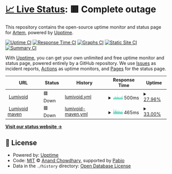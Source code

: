 # [📈 Live Status](https://uptime.lumivoid.pp.ua): <!--live status--> **🟥 Complete outage**

This repository contains the open-source uptime monitor and status page for [Artem](lumivoid.pp.ua), powered by [Upptime](https://github.com/upptime/upptime).

[![Uptime CI](https://github.com/Bumer-32/lumivoid.pp.ua-Uptime/workflows/Uptime%20CI/badge.svg)](https://github.com/Bumer-32/lumivoid.pp.ua-Uptime/actions?query=workflow%3A%22Uptime+CI%22)
[![Response Time CI](https://github.com/Bumer-32/lumivoid.pp.ua-Uptime/workflows/Response%20Time%20CI/badge.svg)](https://github.com/Bumer-32/lumivoid.pp.ua-Uptime/actions?query=workflow%3A%22Response+Time+CI%22)
[![Graphs CI](https://github.com/Bumer-32/lumivoid.pp.ua-Uptime/workflows/Graphs%20CI/badge.svg)](https://github.com/Bumer-32/lumivoid.pp.ua-Uptime/actions?query=workflow%3A%22Graphs+CI%22)
[![Static Site CI](https://github.com/Bumer-32/lumivoid.pp.ua-Uptime/workflows/Static%20Site%20CI/badge.svg)](https://github.com/Bumer-32/lumivoid.pp.ua-Uptime/actions?query=workflow%3A%22Static+Site+CI%22)
[![Summary CI](https://github.com/Bumer-32/lumivoid.pp.ua-Uptime/workflows/Summary%20CI/badge.svg)](https://github.com/Bumer-32/lumivoid.pp.ua-Uptime/actions?query=workflow%3A%22Summary+CI%22)

With [Upptime](https://upptime.js.org), you can get your own unlimited and free uptime monitor and status page, powered entirely by a GitHub repository. We use [Issues](https://github.com/Bumer-32/lumivoid.pp.ua-Uptime/issues) as incident reports, [Actions](https://github.com/Bumer-32/lumivoid.pp.ua-Uptime/actions) as uptime monitors, and [Pages](https://uptime.lumivoid.pp.ua) for the status page.

<!--start: status pages-->
<!-- This summary is generated by Upptime (https://github.com/upptime/upptime) -->
<!-- Do not edit this manually, your changes will be overwritten -->
<!-- prettier-ignore -->
| URL | Status | History | Response Time | Uptime |
| --- | ------ | ------- | ------------- | ------ |
| <img alt="" src="https://icons.duckduckgo.com/ip3/lumivoid.pp.ua.ico" height="13"> [Lumivoid](https://lumivoid.pp.ua) | 🟥 Down | [lumivoid.yml](https://github.com/Bumer-32/lumivoid.pp.ua-Uptime/commits/HEAD/history/lumivoid.yml) | <details><summary><img alt="Response time graph" src="./graphs/lumivoid/response-time-week.png" height="20"> 500ms</summary><br><a href="https://uptime.lumivoid.pp.ua/history/lumivoid"><img alt="Response time 500" src="https://img.shields.io/endpoint?url=https%3A%2F%2Fraw.githubusercontent.com%2FBumer-32%2Flumivoid.pp.ua-Uptime%2FHEAD%2Fapi%2Flumivoid%2Fresponse-time.json"></a><br><a href="https://uptime.lumivoid.pp.ua/history/lumivoid"><img alt="24-hour response time 509" src="https://img.shields.io/endpoint?url=https%3A%2F%2Fraw.githubusercontent.com%2FBumer-32%2Flumivoid.pp.ua-Uptime%2FHEAD%2Fapi%2Flumivoid%2Fresponse-time-day.json"></a><br><a href="https://uptime.lumivoid.pp.ua/history/lumivoid"><img alt="7-day response time 500" src="https://img.shields.io/endpoint?url=https%3A%2F%2Fraw.githubusercontent.com%2FBumer-32%2Flumivoid.pp.ua-Uptime%2FHEAD%2Fapi%2Flumivoid%2Fresponse-time-week.json"></a><br><a href="https://uptime.lumivoid.pp.ua/history/lumivoid"><img alt="30-day response time 500" src="https://img.shields.io/endpoint?url=https%3A%2F%2Fraw.githubusercontent.com%2FBumer-32%2Flumivoid.pp.ua-Uptime%2FHEAD%2Fapi%2Flumivoid%2Fresponse-time-month.json"></a><br><a href="https://uptime.lumivoid.pp.ua/history/lumivoid"><img alt="1-year response time 500" src="https://img.shields.io/endpoint?url=https%3A%2F%2Fraw.githubusercontent.com%2FBumer-32%2Flumivoid.pp.ua-Uptime%2FHEAD%2Fapi%2Flumivoid%2Fresponse-time-year.json"></a></details> | <details><summary><a href="https://uptime.lumivoid.pp.ua/history/lumivoid">27.96%</a></summary><a href="https://uptime.lumivoid.pp.ua/history/lumivoid"><img alt="All-time uptime 27.96%" src="https://img.shields.io/endpoint?url=https%3A%2F%2Fraw.githubusercontent.com%2FBumer-32%2Flumivoid.pp.ua-Uptime%2FHEAD%2Fapi%2Flumivoid%2Fuptime.json"></a><br><a href="https://uptime.lumivoid.pp.ua/history/lumivoid"><img alt="24-hour uptime 26.94%" src="https://img.shields.io/endpoint?url=https%3A%2F%2Fraw.githubusercontent.com%2FBumer-32%2Flumivoid.pp.ua-Uptime%2FHEAD%2Fapi%2Flumivoid%2Fuptime-day.json"></a><br><a href="https://uptime.lumivoid.pp.ua/history/lumivoid"><img alt="7-day uptime 27.96%" src="https://img.shields.io/endpoint?url=https%3A%2F%2Fraw.githubusercontent.com%2FBumer-32%2Flumivoid.pp.ua-Uptime%2FHEAD%2Fapi%2Flumivoid%2Fuptime-week.json"></a><br><a href="https://uptime.lumivoid.pp.ua/history/lumivoid"><img alt="30-day uptime 27.96%" src="https://img.shields.io/endpoint?url=https%3A%2F%2Fraw.githubusercontent.com%2FBumer-32%2Flumivoid.pp.ua-Uptime%2FHEAD%2Fapi%2Flumivoid%2Fuptime-month.json"></a><br><a href="https://uptime.lumivoid.pp.ua/history/lumivoid"><img alt="1-year uptime 27.96%" src="https://img.shields.io/endpoint?url=https%3A%2F%2Fraw.githubusercontent.com%2FBumer-32%2Flumivoid.pp.ua-Uptime%2FHEAD%2Fapi%2Flumivoid%2Fuptime-year.json"></a></details>
| <img alt="" src="https://icons.duckduckgo.com/ip3/maven.lumivoid.pp.ua.ico" height="13"> [Lumivoid maven](https://maven.lumivoid.pp.ua) | 🟥 Down | [lumivoid-maven.yml](https://github.com/Bumer-32/lumivoid.pp.ua-Uptime/commits/HEAD/history/lumivoid-maven.yml) | <details><summary><img alt="Response time graph" src="./graphs/lumivoid-maven/response-time-week.png" height="20"> 465ms</summary><br><a href="https://uptime.lumivoid.pp.ua/history/lumivoid-maven"><img alt="Response time 465" src="https://img.shields.io/endpoint?url=https%3A%2F%2Fraw.githubusercontent.com%2FBumer-32%2Flumivoid.pp.ua-Uptime%2FHEAD%2Fapi%2Flumivoid-maven%2Fresponse-time.json"></a><br><a href="https://uptime.lumivoid.pp.ua/history/lumivoid-maven"><img alt="24-hour response time 411" src="https://img.shields.io/endpoint?url=https%3A%2F%2Fraw.githubusercontent.com%2FBumer-32%2Flumivoid.pp.ua-Uptime%2FHEAD%2Fapi%2Flumivoid-maven%2Fresponse-time-day.json"></a><br><a href="https://uptime.lumivoid.pp.ua/history/lumivoid-maven"><img alt="7-day response time 465" src="https://img.shields.io/endpoint?url=https%3A%2F%2Fraw.githubusercontent.com%2FBumer-32%2Flumivoid.pp.ua-Uptime%2FHEAD%2Fapi%2Flumivoid-maven%2Fresponse-time-week.json"></a><br><a href="https://uptime.lumivoid.pp.ua/history/lumivoid-maven"><img alt="30-day response time 465" src="https://img.shields.io/endpoint?url=https%3A%2F%2Fraw.githubusercontent.com%2FBumer-32%2Flumivoid.pp.ua-Uptime%2FHEAD%2Fapi%2Flumivoid-maven%2Fresponse-time-month.json"></a><br><a href="https://uptime.lumivoid.pp.ua/history/lumivoid-maven"><img alt="1-year response time 465" src="https://img.shields.io/endpoint?url=https%3A%2F%2Fraw.githubusercontent.com%2FBumer-32%2Flumivoid.pp.ua-Uptime%2FHEAD%2Fapi%2Flumivoid-maven%2Fresponse-time-year.json"></a></details> | <details><summary><a href="https://uptime.lumivoid.pp.ua/history/lumivoid-maven">33.00%</a></summary><a href="https://uptime.lumivoid.pp.ua/history/lumivoid-maven"><img alt="All-time uptime 33.00%" src="https://img.shields.io/endpoint?url=https%3A%2F%2Fraw.githubusercontent.com%2FBumer-32%2Flumivoid.pp.ua-Uptime%2FHEAD%2Fapi%2Flumivoid-maven%2Fuptime.json"></a><br><a href="https://uptime.lumivoid.pp.ua/history/lumivoid-maven"><img alt="24-hour uptime 27.25%" src="https://img.shields.io/endpoint?url=https%3A%2F%2Fraw.githubusercontent.com%2FBumer-32%2Flumivoid.pp.ua-Uptime%2FHEAD%2Fapi%2Flumivoid-maven%2Fuptime-day.json"></a><br><a href="https://uptime.lumivoid.pp.ua/history/lumivoid-maven"><img alt="7-day uptime 33.00%" src="https://img.shields.io/endpoint?url=https%3A%2F%2Fraw.githubusercontent.com%2FBumer-32%2Flumivoid.pp.ua-Uptime%2FHEAD%2Fapi%2Flumivoid-maven%2Fuptime-week.json"></a><br><a href="https://uptime.lumivoid.pp.ua/history/lumivoid-maven"><img alt="30-day uptime 33.00%" src="https://img.shields.io/endpoint?url=https%3A%2F%2Fraw.githubusercontent.com%2FBumer-32%2Flumivoid.pp.ua-Uptime%2FHEAD%2Fapi%2Flumivoid-maven%2Fuptime-month.json"></a><br><a href="https://uptime.lumivoid.pp.ua/history/lumivoid-maven"><img alt="1-year uptime 33.00%" src="https://img.shields.io/endpoint?url=https%3A%2F%2Fraw.githubusercontent.com%2FBumer-32%2Flumivoid.pp.ua-Uptime%2FHEAD%2Fapi%2Flumivoid-maven%2Fuptime-year.json"></a></details>

<!--end: status pages-->

[**Visit our status website →**](https://uptime.lumivoid.pp.ua)

## 📄 License

- Powered by: [Upptime](https://github.com/upptime/upptime)
- Code: [MIT](./LICENSE) © [Anand Chowdhary](https://anandchowdhary.com), supported by [Pabio](https://pabio.com)
- Data in the `./history` directory: [Open Database License](https://opendatacommons.org/licenses/odbl/1-0/)
